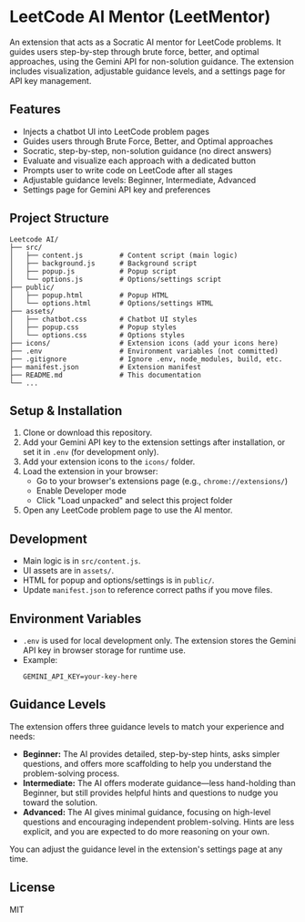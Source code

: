 # LeetCode AI Mentor (LeetMentor)

An extension that acts as a Socratic AI mentor for LeetCode problems. It guides users step-by-step through brute force, better, and optimal approaches, using the Gemini API for non-solution guidance. The extension includes visualization, adjustable guidance levels, and a settings page for API key management.

## Features
- Injects a chatbot UI into LeetCode problem pages
- Guides users through Brute Force, Better, and Optimal approaches
- Socratic, step-by-step, non-solution guidance (no direct answers)
- Evaluate and visualize each approach with a dedicated button
- Prompts user to write code on LeetCode after all stages
- Adjustable guidance levels: Beginner, Intermediate, Advanced
- Settings page for Gemini API key and preferences

## Project Structure
```
Leetcode AI/
├── src/
│   ├── content.js         # Content script (main logic)
│   ├── background.js      # Background script
│   ├── popup.js           # Popup script
│   └── options.js         # Options/settings script
├── public/
│   ├── popup.html         # Popup HTML
│   └── options.html       # Options/settings HTML
├── assets/
│   ├── chatbot.css        # Chatbot UI styles
│   ├── popup.css          # Popup styles
│   └── options.css        # Options styles
├── icons/                 # Extension icons (add your icons here)
├── .env                   # Environment variables (not committed)
├── .gitignore             # Ignore .env, node_modules, build, etc.
├── manifest.json          # Extension manifest
├── README.md              # This documentation
└── ...
```

## Setup & Installation
1. Clone or download this repository.
2. Add your Gemini API key to the extension settings after installation, or set it in `.env` (for development only).
3. Add your extension icons to the `icons/` folder.
4. Load the extension in your browser:
   - Go to your browser's extensions page (e.g., `chrome://extensions/`)
   - Enable Developer mode
   - Click "Load unpacked" and select this project folder
5. Open any LeetCode problem page to use the AI mentor.

## Development
- Main logic is in `src/content.js`.
- UI assets are in `assets/`.
- HTML for popup and options/settings is in `public/`.
- Update `manifest.json` to reference correct paths if you move files.

## Environment Variables
- `.env` is used for local development only. The extension stores the Gemini API key in browser storage for runtime use.
- Example:
  ```
  GEMINI_API_KEY=your-key-here
  ```

## Guidance Levels

The extension offers three guidance levels to match your experience and needs:

- **Beginner:** The AI provides detailed, step-by-step hints, asks simpler questions, and offers more scaffolding to help you understand the problem-solving process.
- **Intermediate:** The AI offers moderate guidance—less hand-holding than Beginner, but still provides helpful hints and questions to nudge you toward the solution.
- **Advanced:** The AI gives minimal guidance, focusing on high-level questions and encouraging independent problem-solving. Hints are less explicit, and you are expected to do more reasoning on your own.

You can adjust the guidance level in the extension's settings page at any time.

## License
MIT

